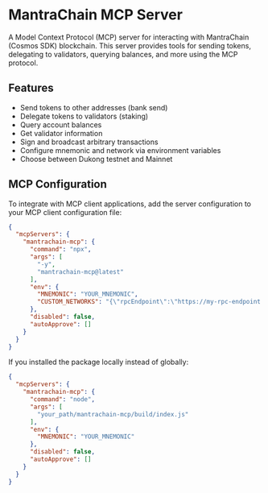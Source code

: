 # MantraChain MCP Server

A Model Context Protocol (MCP) server for interacting with MantraChain (Cosmos SDK) blockchain. This server provides tools for sending tokens, delegating to validators, querying balances, and more using the MCP protocol.

## Features

- Send tokens to other addresses (bank send)
- Delegate tokens to validators (staking)
- Query account balances
- Get validator information
- Sign and broadcast arbitrary transactions
- Configure mnemonic and network via environment variables
- Choose between Dukong testnet and Mainnet

## MCP Configuration

To integrate with MCP client applications, add the server configuration to your MCP client configuration file:

```json
{
  "mcpServers": {
    "mantrachain-mcp": {
      "command": "npx",
      "args": [
        "-y",
        "mantrachain-mcp@latest"
      ],
      "env": {
        "MNEMONIC": "YOUR_MNEMONIC",
        "CUSTOM_NETWORKS": "{\"rpcEndpoint\":\"https://my-rpc-endpoint.example.com\",\"chainId\":\"my-chain-1\",\"prefix\":\"mychain\",\"denom\":\"utoken\",\"gasPrice\":\"0.01\",\"isMainnet\":false,\"displayDenom\":\"token\",\"displayDenomExponent\":6,\"explorerUrl\":\"https://explorer.example.com\"}"
      },
      "disabled": false,
      "autoApprove": []
    }
  }
}
```

If you installed the package locally instead of globally:

```json
{
  "mcpServers": {
    "mantrachain-mcp": {
      "command": "node",
      "args": [
        "your_path/mantrachain-mcp/build/index.js"
      ],
      "env": {
        "MNEMONIC": "YOUR_MNEMONIC"
      },
      "disabled": false,
      "autoApprove": []
    }
  }
}
```
